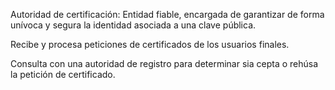 
Autoridad de certificación: Entidad fiable, encargada de garantizar de forma unívoca y segura la identidad asociada a una clave pública.

Recibe y procesa peticiones de certificados de los usuarios finales.

Consulta con una autoridad de registro para determinar sia cepta o rehúsa la petición de certificado.